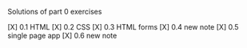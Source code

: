 Solutions of part 0 exercises


[X] 0.1 HTML
[X] 0.2 CSS
[X] 0.3 HTML forms
[X] 0.4 new note
[X] 0.5 single page app
[X] 0.6 new note

